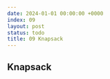 ```yaml
---
date: 2024-01-01 00:00:00 +0000
index: 09
layout: post
status: todo
title: 09 Knapsack
---
```


## Knapsack